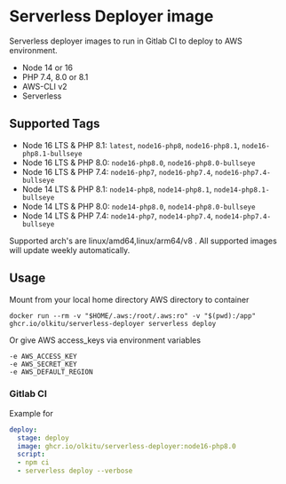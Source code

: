 # Serverless Deployer image

Serverless deployer images to run in Gitlab CI to deploy to AWS environment.

* Node 14 or 16
* PHP 7.4, 8.0 or 8.1
* AWS-CLI v2
* Serverless

## Supported Tags

* Node 16 LTS & PHP 8.1: `latest`, `node16-php8`, `node16-php8.1`, `node16-php8.1-bullseye`
* Node 16 LTS & PHP 8.0: `node16-php8.0`, `node16-php8.0-bullseye`
* Node 16 LTS & PHP 7.4: `node16-php7`, `node16-php7.4`, `node16-php7.4-bullseye`
* Node 14 LTS & PHP 8.1: `node14-php8`, `node14-php8.1`, `node14-php8.1-bullseye`
* Node 14 LTS & PHP 8.0: `node14-php8.0`, `node14-php8.0-bullseye`
* Node 14 LTS & PHP 7.4: `node14-php7`, `node14-php7.4`, `node14-php7.4-bullseye`

Supported arch's are linux/amd64,linux/arm64/v8 . All supported images will update weekly automatically.

## Usage

Mount from your local home directory AWS directory to container

```
docker run --rm -v "$HOME/.aws:/root/.aws:ro" -v "$(pwd):/app" ghcr.io/olkitu/serverless-deployer serverless deploy
```

Or give AWS access_keys via environment variables

```
-e AWS_ACCESS_KEY
-e AWS_SECRET_KEY
-e AWS_DEFAULT_REGION
```

### Gitlab CI

Example for

```yaml
deploy:
  stage: deploy
  image: ghcr.io/olkitu/serverless-deployer:node16-php8.0
  script:
  - npm ci
  - serverless deploy --verbose
```